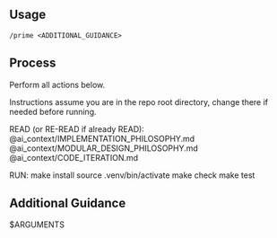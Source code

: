 ## Usage

`/prime <ADDITIONAL_GUIDANCE>`

## Process

Perform all actions below.

Instructions assume you are in the repo root directory, change there if needed before running.

READ (or RE-READ if already READ):
@ai_context/IMPLEMENTATION_PHILOSOPHY.md
@ai_context/MODULAR_DESIGN_PHILOSOPHY.md
@ai_context/CODE_ITERATION.md

RUN:
make install
source .venv/bin/activate
make check
make test

## Additional Guidance

$ARGUMENTS
